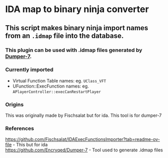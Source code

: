 # IDA map to binary ninja converter

## This script makes binary ninja import names from an `.idmap` file into the database.
### This plugin can be used with .idmap files generated by [Dumper-7](https://github.com/Encryqed/Dumper-7/).
### Currently imported
- Virtual Function Table names: eg. `UClass_VFT`
- UFunction::ExecFunction names: eg. `APlayerController::execCanRestartPlayer`
### Origins
This was originally made by Fischsalat but for ida. This tool is for dumper-7  
### References
https://github.com/Fischsalat/IDAExecFunctionsImporter?tab=readme-ov-file - This but for ida  
https://github.com/Encryqed/Dumper-7 - Tool used to generate .idmap files
